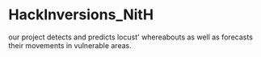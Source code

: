 # HackInversions_NitH
our project detects and predicts locust' whereabouts as well as forecasts their movements in vulnerable areas.
